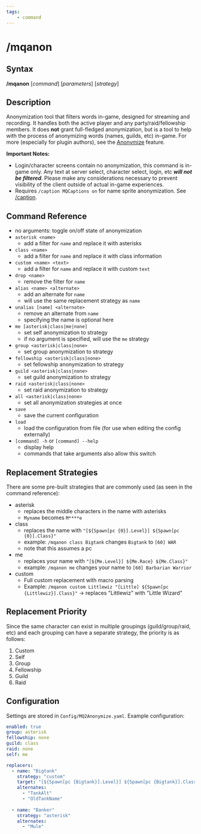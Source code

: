 ```yaml
---
tags:
    - command
---
```

# /mqanon

## Syntax

**/mqanon** [*command*] [*parameters*] [*strategy*]

## Description

Anonymization tool that filters words in-game, designed for streaming and recording. It handles both the active player and any party/raid/fellowship members. It does **not** grant full-fledged anonymization, but is a tool to help with the process of anonymizing words (names, guilds, etc) in-game. For more (especially for plugin authors), see the [Anonymize](../../main/features/anonymize.md) feature.

**Important Notes:**
- Login/character screens contain no anonymization, this command is in-game only. Any text at server select, character select, login, etc ***will not be filtered***. Please make any considerations necessary to prevent visibility of the client outside of actual in-game experiences.
- Requires `/caption MQCaptions on` for name sprite anonymization. See [/caption](caption.md).

## Command Reference
 - no arguments: toggle on/off state of anonymization
 - `asterisk <name>`
   - add a filter for `name` and replace it with asterisks
 - `class <name>`
   - add a filter for `name` and replace it with class information
 - `custom <name> <text>`
   - add a filter for `name` and replace it with custom `text`
 - `drop <name>`
   - remove the filter for `name`
 - `alias <name> <alternate>`
   - add an alternate for `name`
   - will use the same replacement strategy as `name`
 - `unalias [name] <alternate>`
   - remove an alternate from `name`
   - specifying the name is optional here
 - `me [asterisk|class|me|none]`
   - set self anonymization to strategy
   - if no argument is specified, will use the `me` strategy
 - `group <asterisk|class|none>`
   - set group anonymization to strategy
 - `fellowship <asterisk|class|none>`
   - set fellowship anonymization to strategy
 - `guild <asterisk|class|none>`
   - set guild anonymization to strategy
 - `raid <asterisk|class|none>`
   - set raid anonymization to strategy
 - `all <asterisk|class|none>`
   - set all anonymization strategies at once
 - `save`
   - save the current configuration
 - `load`
   - load the configuration from file (for use when editing the config externally)
 - `[command] -h` or `[command] --help`
   - display help
   - commands that take arguments also allow this switch

## Replacement Strategies
There are some pre-built strategies that are commonly used (as seen in the command reference):
 - asterisk
   - replaces the middle characters in the name with asterisks
   - `Myname` becomes `M****e`
 - class
   - replaces the name with `"[${Spawn[pc {0}].Level}] ${Spawn[pc {0}].Class}"`
   - example: `/mqanon class Bigtank` changes `Bigtank` to `[60] WAR`
   - note that this assumes a pc
 - me
    - replaces your name with `"[${Me.Level}] ${Me.Race} ${Me.Class}"`
    - example: `/mqanon me` changes your name to `[60] Barbarian Warrior`
 - custom
    - Full custom replacement with macro parsing  
    - Example: `/mqanon custom Littlewiz "[Little] ${Spawn[pc {Littlewiz}].Class}"` → replaces "Littlewiz" with "Little Wizard"

## Replacement Priority
Since the same character can exist in multiple groupings (guild/group/raid, etc) and each grouping can have a separate strategy, the priority is as follows:
1) Custom
2) Self
3) Group
4) Fellowship
5) Guild
6) Raid

## Configuration
Settings are stored in `Config/MQ2Anonymize.yaml`. Example configuration:
```yaml
enabled: true
group: asterisk
fellowship: none
guild: class
raid: none
self: me

replacers:
  - name: "Bigtank"
    strategy: "custom"
    target: "[${Spawn[pc {Bigtank}].Level}] ${Spawn[pc {Bigtank}].Class}] MT"
    alternates:
      - "TankAlt"
      - "OldTankName"
      
  - name: "Banker"
    strategy: "asterisk"
    alternates:
      - "Mule"
```